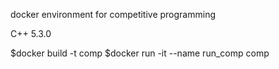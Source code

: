 docker environment for competitive programming

C++ 5.3.0 

$docker build -t comp
$docker run -it --name run_comp comp

